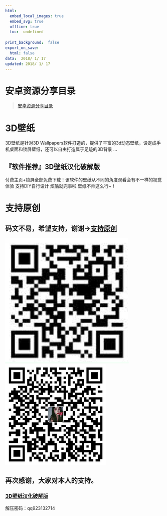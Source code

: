 ```yaml
---
html:
  embed_local_images: true
  embed_svg: true
  offline: true
  toc:  undefined

print_background:  false
export_on_save:
  html: false
data:  2018/ 1/ 17
updated: 2018/ 1/ 17
---
```




# 安卓资源分享目录

> [安卓资源分享目录](https://blog.csdn.net/qq923132714/article/details/83059823 "安卓资源分享目录")

# 3D壁纸

3D壁纸是针对3D Wallpapers软件打造的，提供了丰富的3d动态壁纸，设定成手机桌面和锁屏壁纸，还可以自由打造属于足迹的3D背景 ...

## 『软件推荐』3D壁纸汉化破解版

付费主页+锁屏全部免费下载！该软件的壁纸从不同的角度观看会有不一样的视觉体验 支持DIY自行设计 炫酷就完事啦 壁纸不帅这么行~！

# 支持原创
## 码文不易，希望支持，谢谢->**[支持原创](http://blog.csdn.net/qq923132714/article/details/79399145)**
![微信支付](https://raw.githubusercontent.com/923132714/my_picture/master/blog/support/weixin.png)![微信支付](https://raw.githubusercontent.com/923132714/my_picture/master/blog/support/支付宝.png)
## 再次感谢，大家对本人的支持。

### [3D壁纸汉化破解版](http://u16848854.ctfile.net/fs/16848854-331901883 "3D壁纸汉化破解版")

解压密码：qq923132714
